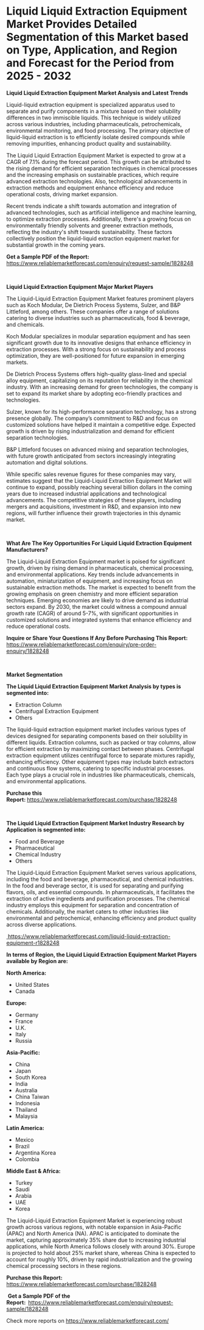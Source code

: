 <p><h1>Liquid Liquid Extraction Equipment Market Provides Detailed Segmentation of this Market based on Type, Application, and Region and Forecast for the Period from 2025 - 2032</h1></p><p><strong>Liquid Liquid Extraction Equipment Market Analysis and Latest Trends</strong></p>
<p><p>Liquid-liquid extraction equipment is specialized apparatus used to separate and purify components in a mixture based on their solubility differences in two immiscible liquids. This technique is widely utilized across various industries, including pharmaceuticals, petrochemicals, environmental monitoring, and food processing. The primary objective of liquid-liquid extraction is to efficiently isolate desired compounds while removing impurities, enhancing product quality and sustainability.</p><p>The Liquid Liquid Extraction Equipment Market is expected to grow at a CAGR of 7.1% during the forecast period. This growth can be attributed to the rising demand for efficient separation techniques in chemical processes and the increasing emphasis on sustainable practices, which require advanced extraction technologies. Also, technological advancements in extraction methods and equipment enhance efficiency and reduce operational costs, driving market expansion. </p><p>Recent trends indicate a shift towards automation and integration of advanced technologies, such as artificial intelligence and machine learning, to optimize extraction processes. Additionally, there's a growing focus on environmentally friendly solvents and greener extraction methods, reflecting the industry's shift towards sustainability. These factors collectively position the liquid-liquid extraction equipment market for substantial growth in the coming years.</p></p>
<p><strong>Get a Sample PDF of the Report:&nbsp;</strong> <a href="https://www.reliablemarketforecast.com/enquiry/request-sample/1828248?utm_campaign=1840&utm_medium=2&utm_source=Github&utm_content=ia&utm_term=19022025&utm_id=liquid-liquid-extraction-equipment">https://www.reliablemarketforecast.com/enquiry/request-sample/1828248</a></p>
<p>&nbsp;</p>
<p><strong>Liquid Liquid Extraction Equipment Major Market Players</strong></p>
<p><p>The Liquid-Liquid Extraction Equipment Market features prominent players such as Koch Modular, De Dietrich Process Systems, Sulzer, and B&P Littleford, among others. These companies offer a range of solutions catering to diverse industries such as pharmaceuticals, food & beverage, and chemicals.</p><p>Koch Modular specializes in modular separation equipment and has seen significant growth due to its innovative designs that enhance efficiency in extraction processes. With a strong focus on sustainability and process optimization, they are well-positioned for future expansion in emerging markets.</p><p>De Dietrich Process Systems offers high-quality glass-lined and special alloy equipment, capitalizing on its reputation for reliability in the chemical industry. With an increasing demand for green technologies, the company is set to expand its market share by adopting eco-friendly practices and technologies.</p><p>Sulzer, known for its high-performance separation technology, has a strong presence globally. The company’s commitment to R&D and focus on customized solutions have helped it maintain a competitive edge. Expected growth is driven by rising industrialization and demand for efficient separation technologies.</p><p>B&P Littleford focuses on advanced mixing and separation technologies, with future growth anticipated from sectors increasingly integrating automation and digital solutions.</p><p>While specific sales revenue figures for these companies may vary, estimates suggest that the Liquid-Liquid Extraction Equipment Market will continue to expand, possibly reaching several billion dollars in the coming years due to increased industrial applications and technological advancements. The competitive strategies of these players, including mergers and acquisitions, investment in R&D, and expansion into new regions, will further influence their growth trajectories in this dynamic market.</p></p>
<p>&nbsp;</p>
<p><strong>What Are The Key Opportunities For Liquid Liquid Extraction Equipment Manufacturers?</strong></p>
<p><p>The Liquid-Liquid Extraction Equipment market is poised for significant growth, driven by rising demand in pharmaceuticals, chemical processing, and environmental applications. Key trends include advancements in automation, miniaturization of equipment, and increasing focus on sustainable extraction methods. The market is expected to benefit from the growing emphasis on green chemistry and more efficient separation techniques. Emerging economies are likely to drive demand as industrial sectors expand. By 2030, the market could witness a compound annual growth rate (CAGR) of around 5-7%, with significant opportunities in customized solutions and integrated systems that enhance efficiency and reduce operational costs.</p></p>
<p><strong>Inquire or Share Your Questions If Any Before Purchasing This Report:</strong> <a href="https://www.reliablemarketforecast.com/enquiry/pre-order-enquiry/1828248?utm_campaign=1840&utm_medium=2&utm_source=Github&utm_content=ia&utm_term=19022025&utm_id=liquid-liquid-extraction-equipment">https://www.reliablemarketforecast.com/enquiry/pre-order-enquiry/1828248</a></p>
<p>&nbsp;</p>
<p><strong>Market Segmentation</strong></p>
<p><strong>The Liquid Liquid Extraction Equipment Market Analysis by types is segmented into:</strong></p>
<p><ul><li>Extraction Column</li><li>Centrifugal Extraction Equipment</li><li>Others</li></ul></p>
<p><p>The liquid-liquid extraction equipment market includes various types of devices designed for separating components based on their solubility in different liquids. Extraction columns, such as packed or tray columns, allow for efficient extraction by maximizing contact between phases. Centrifugal extraction equipment utilizes centrifugal force to separate mixtures rapidly, enhancing efficiency. Other equipment types may include batch extractors and continuous flow systems, catering to specific industrial processes. Each type plays a crucial role in industries like pharmaceuticals, chemicals, and environmental applications.</p></p>
<p><strong>Purchase this Report:&nbsp;</strong><a href="https://www.reliablemarketforecast.com/purchase/1828248?utm_campaign=1840&utm_medium=2&utm_source=Github&utm_content=ia&utm_term=19022025&utm_id=liquid-liquid-extraction-equipment">https://www.reliablemarketforecast.com/purchase/1828248</a></p>
<p>&nbsp;</p>
<p><strong>The Liquid Liquid Extraction Equipment Market Industry Research by Application is segmented into:</strong></p>
<p><ul><li>Food and Beverage</li><li>Pharmaceutical</li><li>Chemical Industry</li><li>Others</li></ul></p>
<p><p>The Liquid-Liquid Extraction Equipment Market serves various applications, including the food and beverage, pharmaceutical, and chemical industries. In the food and beverage sector, it is used for separating and purifying flavors, oils, and essential compounds. In pharmaceuticals, it facilitates the extraction of active ingredients and purification processes. The chemical industry employs this equipment for separation and concentration of chemicals. Additionally, the market caters to other industries like environmental and petrochemical, enhancing efficiency and product quality across diverse applications.</p></p>
<p><a href="https://www.reliablemarketforecast.com/liquid-liquid-extraction-equipment-r1828248?utm_campaign=1840&utm_medium=2&utm_source=Github&utm_content=ia&utm_term=19022025&utm_id=liquid-liquid-extraction-equipment">&nbsp;https://www.reliablemarketforecast.com/liquid-liquid-extraction-equipment-r1828248</a></p>
<p><strong>In terms of Region, the Liquid Liquid Extraction Equipment Market Players available by Region are:</strong></p>
<p>
    <p> <strong> North America: </strong>
        <ul>
            <li>United States</li>
            <li>Canada</li>
        </ul>
        </p> 
    <p> <strong> Europe: </strong>
        <ul>
            <li>Germany</li>
            <li>France</li>
            <li>U.K.</li>
            <li>Italy</li>
            <li>Russia</li>
        </ul>
        </p> 
    <p> <strong> Asia-Pacific: </strong>
        <ul>
            <li>China</li>
            <li>Japan</li>
            <li>South Korea</li>
            <li>India</li>
            <li>Australia</li>
            <li>China Taiwan</li>
            <li>Indonesia</li>
            <li>Thailand</li>
            <li>Malaysia</li>
        </ul>
        </p> 
    <p> <strong> Latin America: </strong>
        <ul>
            <li>Mexico</li>
            <li>Brazil</li>
            <li>Argentina Korea</li>
            <li>Colombia</li>
        </ul>
        </p> 
    <p> <strong> Middle East & Africa: </strong>
        <ul>
            <li>Turkey</li>
            <li>Saudi</li>
            <li>Arabia</li>
            <li>UAE</li>
            <li>Korea</li>
        </ul>
    </p>
    </p>
<p><p>The Liquid-Liquid Extraction Equipment Market is experiencing robust growth across various regions, with notable expansion in Asia-Pacific (APAC) and North America (NA). APAC is anticipated to dominate the market, capturing approximately 35% share due to increasing industrial applications, while North America follows closely with around 30%. Europe is projected to hold about 25% market share, whereas China is expected to account for roughly 10%, driven by rapid industrialization and the growing chemical processing sectors in these regions.</p></p>
<p><strong>Purchase this Report: </strong><a href="https://www.reliablemarketforecast.com/purchase/1828248?utm_campaign=1840&utm_medium=2&utm_source=Github&utm_content=ia&utm_term=19022025&utm_id=liquid-liquid-extraction-equipment">https://www.reliablemarketforecast.com/purchase/1828248</a></p>
<p>&nbsp;<strong>Get a Sample PDF of the Report:&nbsp;&nbsp;</strong><a href="https://www.reliablemarketforecast.com/enquiry/request-sample/1828248?utm_campaign=1840&utm_medium=2&utm_source=Github&utm_content=ia&utm_term=19022025&utm_id=liquid-liquid-extraction-equipment">https://www.reliablemarketforecast.com/enquiry/request-sample/1828248</a></p>
<p><strong></strong></p>
<p>Check more reports on <a href="https://www.reliablemarketforecast.com/?utm_campaign=1840&utm_medium=2&utm_source=Github&utm_content=ia&utm_term=19022025&utm_id=liquid-liquid-extraction-equipment">https://www.reliablemarketforecast.com/</a></p>